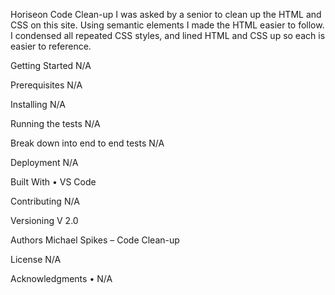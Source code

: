 Horiseon Code Clean-up
I was asked by a senior to clean up the HTML and CSS on this site. Using semantic elements I made the HTML easier to follow. I condensed all repeated CSS styles, and lined HTML and CSS up so each is easier to reference.

Getting Started
N/A

Prerequisites
N/A

Installing
N/A

Running the tests
N/A

Break down into end to end tests
N/A

Deployment
N/A

Built With
• VS Code

Contributing
N/A

Versioning
V 2.0

Authors
Michael Spikes – Code Clean-up

License
N/A

Acknowledgments
• N/A
